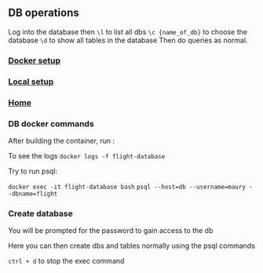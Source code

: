 ## DB operations

Log into the database then
`\l` to list all dbs
`\c {name_of_db}` to choose the database
`\d` to show all tables in the database
Then do queries as normal.
### [Docker setup](docker.md)

### [Local setup](local.md)

### [Home](README.md)

### DB docker commands
After building the container, run :

To see the logs `docker logs -f flight-database`

Try to run psql:

`docker exec -it flight-database bash`
 `psql --host=db --username=maury --dbname=flight`

### Create database
You will be prompted for the password to gain access to the db

Here you can then create dbs and tables normally using the psql commands
 
 `ctrl + d` to stop the exec command